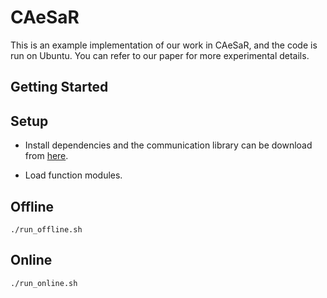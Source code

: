# CAeSaR
This is an example implementation of our work in CAeSaR, and the code is run on Ubuntu. You can refer to our paper for more experimental details.

## Getting Started
## Setup
- Install dependencies and the communication library can be download from [here](https://github.com/lcm-proj/lcm).

- Load function modules.

## Offline
`./run_offline.sh`
## Online
`./run_online.sh`